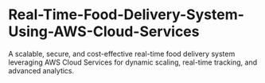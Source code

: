 # Real-Time-Food-Delivery-System-Using-AWS-Cloud-Services
A scalable, secure, and cost-effective real-time food delivery system leveraging AWS Cloud Services for dynamic scaling, real-time tracking, and advanced analytics.
